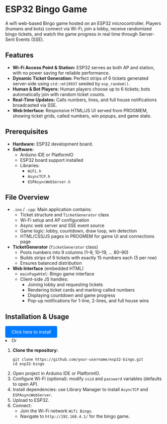 <!DOCTYPE html>
<html lang="en">
<head>
  <meta charset="UTF-8">
  <meta name="viewport" content="width=device-width, initial-scale=1.0">
</head>
<body>
  <h1>ESP32 Bingo Game</h1>
  <p>A wifi web-based Bingo game hosted on an ESP32 microcontroller. Players (humans and bots) connect via Wi-Fi, join a lobby, receive randomized bingo tickets, and watch the game progress in real time through Server-Sent Events (SSE).</p>

  <h2>Features</h2>
  <ul>
    <li><strong>Wi-Fi Access Point &amp; Station:</strong> ESP32 serves as both AP and station, with no power saving for reliable performance.</li>
    <li><strong>Dynamic Ticket Generation:</strong> Perfect strips of 6 tickets generated server-side using <code>std::mt19937</code> seeded by <code>esp_random()</code>.</li>
    <li><strong>Human &amp; Bot Players:</strong> Human players choose up to 6 tickets; bots automatically join with random ticket counts.</li>
    <li><strong>Real-Time Updates:</strong> Calls numbers, lines, and full house notifications broadcasted via SSE.</li>
    <li><strong>Web Interface:</strong> Responsive HTML/JS UI served from PROGMEM, showing ticket grids, called numbers, win popups, and game state.</li>
  </ul>

  <h2>Prerequisites</h2>
  <ul>
    <li><strong>Hardware:</strong> ESP32 development board.</li>
    <li><strong>Software:</strong>
      <ul>
        <li>Arduino IDE or PlatformIO</li>
        <li>ESP32 board support installed</li>
        <li>Libraries:
          <ul>
            <li><code>WiFi.h</code></li>
            <li><code>AsyncTCP.h</code></li>
            <li><code>ESPAsyncWebServer.h</code></li>
          </ul>
        </li>
      </ul>
    </li>
  </ul>

  <h2>File Overview</h2>
  <ul>
    <li><code>.ino</code> / <code>.cpp</code>: Main application contains:
      <ul>
        <li>Ticket structure and <code>TicketGenerator</code> class</li>
        <li>Wi-Fi setup and AP configuration</li>
        <li>Async web server and SSE event source</li>
        <li>Game logic: lobby, countdown, draw loop, win detection</li>
        <li>HTML/CSS/JS pages in PROGMEM for game UI and connections page</li>
      </ul>
    </li>
    <li><strong>TicketGenerator</strong> (<code>TicketGenerator</code> class)
      <ul>
        <li>Pools numbers into 9 columns (1–9, 10–19, … 80–90)</li>
        <li>Builds strips of 6 tickets with exactly 15 numbers each (5 per row)</li>
        <li>Ensures balanced distribution</li>
      </ul>
    </li>
    <li><strong>Web Interface</strong> (embedded HTML)
      <ul>
        <li><code>mainPageHtml</code>: Bingo game interface</li>
        <li>Client-side JS handles:
          <ul>
            <li>Joining lobby and requesting tickets</li>
            <li>Rendering ticket cards and marking called numbers</li>
            <li>Displaying countdown and game progress</li>
            <li>Pop-up notifications for 1-line, 2-lines, and full house wins</li>
          </ul>
        </li>
      </ul>
    </li>
  </ul>

  <h2>Installation &amp; Usage</h2>
  <a href="/flash.html" style="display:inline-block;padding:10px 20px;background:#007bff;color:white;text-decoration:none;border-radius:4px;">Click here to install</a>
  <li>Or</li>
  <ol>
    <li><strong>Clone the repository:</strong>
      <pre><code>git clone https://github.com/your-username/esp32-bingo.git
cd esp32-bingo</code></pre>
    </li>
    <li>Open project in Arduino IDE or PlatformIO.</li>
    <li>Configure Wi-Fi (optional): modify <code>ssid</code> and <code>password</code> variables (defaults to open AP).</li>
    <li>Install dependencies: use Library Manager to install <code>AsyncTCP</code> and <code>ESPAsyncWebServer</code>.</li>
    <li>Upload to ESP32.</li>
    <li>Connect:
      <ul>
        <li>Join the Wi-Fi network <code>Wifi Bingo</code>.</li>
        <li>Navigate to <code>http://192.168.4.1/</code> for the bingo game.</li>
      </ul>
    </li>
  </ol>



</body>
</html>
